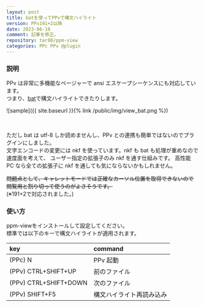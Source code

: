 ```yaml
---
layout: post
title: batを使ってPPvで構文ハイライト
version: PPx191+2以降
date: 2023-06-18
comment: 記事を修正。
repository: tar80/ppm-view
categories: PPc PPv @plugin
---
```


### 説明

PPv は非常に多機能なページャーで ansi エスケープシーケンスにも対応しています。  
つまり、[bat](https://github.com/sharkdp/bat)で構文ハイライトできたりします。  

![sample]({{ site.baseurl }}{% link /public/img/view_bat.png %})

<BR>

ただし bat は utf-8 しか読めませんし、PPv との連携も簡単ではないのでプラグインにしました。  
文字エンコードの変更には nkf を使っています。nkf も bat も処理が重めなので速度面を考えて、
ユーザー指定の拡張子のみ nkf を通す仕組みです。
高性能 PC なら全ての拡張子に nkf を通しても気にならないかもしれません。  

~~問題点として、キャレットモードでは正確なカーソル位置を取得できないので
閲覧用と割り切って使うのがよさそうです。~~  
(※191+2で対応されました。)

### 使い方

ppm-viewをインストールして設定してください。  
標準では以下のキーで構文ハイライトが適用されます。  

| key                   | command                  |
| :-------------------- | :----------------------- |
| (PPc) N               | PPv 起動                 |
| (PPv) CTRL+SHIFT+UP   | 前のファイル             |
| (PPv) CTRL+SHIFT+DOWN | 次のファイル             |
| (PPv) SHIFT+F5        | 構文ハイライト再読み込み |
